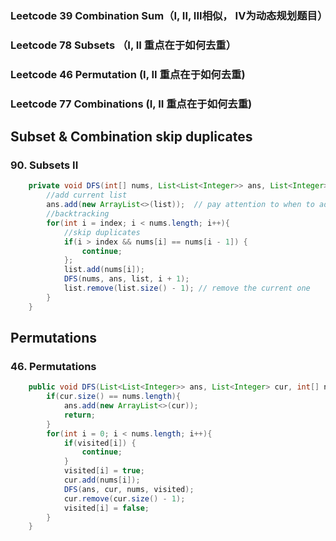 ### Leetcode 39 Combination Sum（I, II, III相似， IV为动态规划题目）
### Leetcode 78 Subsets （I, II 重点在于如何去重）
### Leetcode 46 Permutation (I, II 重点在于如何去重)
### Leetcode 77 Combinations (I, II 重点在于如何去重)

## Subset & Combination skip duplicates
### 90. Subsets II
```Java
    private void DFS(int[] nums, List<List<Integer>> ans, List<Integer> list, int index){
        //add current list
        ans.add(new ArrayList<>(list));  // pay attention to when to add it to the list
        //backtracking
        for(int i = index; i < nums.length; i++){
            //skip duplicates
            if(i > index && nums[i] == nums[i - 1]) {
                continue;
            };
            list.add(nums[i]);
            DFS(nums, ans, list, i + 1);
            list.remove(list.size() - 1); // remove the current one
        }
    }
```

## Permutations
### 46. Permutations
```Java
    public void DFS(List<List<Integer>> ans, List<Integer> cur, int[] nums, boolean[] visited){
        if(cur.size() == nums.length){  
            ans.add(new ArrayList<>(cur));
            return;
        }
        for(int i = 0; i < nums.length; i++){
            if(visited[i]) {
                continue;
            }
            visited[i] = true;
            cur.add(nums[i]);
            DFS(ans, cur, nums, visited);
            cur.remove(cur.size() - 1);
            visited[i] = false;
        }
    }
```